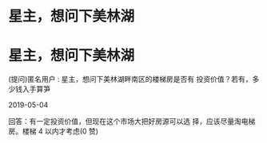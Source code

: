 # 星主，想问下美林湖

# 星主，想问下美林湖

(提问)匿名用户 : 星主，想问下美林湖畔南区的楼梯房是否有 投资价值？若有，多少钱入手算笋

2019-05-04

回答：有一定投资价值，但现在这个市场大把好房源可以选 择，应该尽量淘电梯房。楼梯 4 以内才考虑(0 赞)
